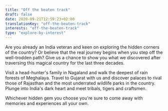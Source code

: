 ```yaml
---
title: "Off the beaten track"
draft: false
date: 2020-09-21T12:59:23+02:00
translationKey: "off-the-beaten-track"
interests: "off-the-beaten-track"
type: "explore-by-interest"
---
```

Are you already an India veteran and keen on exploring the hidden corners of the country? Or believe that the real journey begins when you step off the well-trodden path? Give us a chance to show you what we discovered after traversing this magical country for the last three decades.

Visit a head-hunter's family in Nagaland and walk the deepest of rain forests of Meghalaya. Travel to Gujarat with us and discover palaces to rival those of Rajasthan and the most underrated wildlife parks in the country. Plunge into India's dark heart and meet tribals, tigers and craftsmen.

Whichever hidden gem you choose you're sure to come away with memories and experiences all your own.